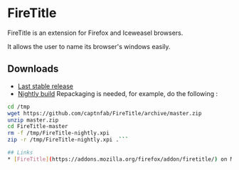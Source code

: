 FireTitle
=========

FireTitle is an extension for Firefox and Iceweasel browsers.

It allows the user to name its browser's windows easily.

## Downloads
  * [Last stable release](https://addons.mozilla.org/firefox/downloads/latest/1298/addon-1298-latest.xpi?src=dp-btn-primary)
  * [Nightly build](https://github.com/captnfab/FireTitle/archive/master.zip) Repackaging is needed, for example, do the following :

  ```sh
  cd /tmp
  wget https://github.com/captnfab/FireTitle/archive/master.zip
  unzip master.zip
  cd FireTitle-master
  rm -f /tmp/FireTitle-nightly.xpi
  zip -r /tmp/FireTitle-nightly.xpi .```

## Links
  * [FireTitle](https://addons.mozilla.org/firefox/addon/firetitle/) on Mozilla Firefox Add-ons platforme
